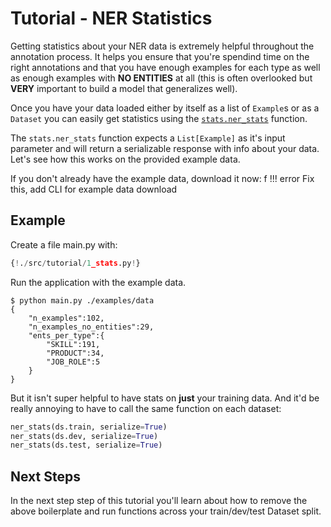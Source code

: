 # Tutorial - NER Statistics

Getting statistics about your NER data is extremely helpful throughout the annotation process. It helps you ensure that you're spendind time on the right annotations and that you have enough examples for each type as well as enough examples with **NO ENTITIES** at all (this is often overlooked but **VERY** important to build a model that generalizes well).

Once you have your data loaded either by itself as a list of `Example`s or as a `Dataset` you can easily get statistics using the [`stats.ner_stats`](../../api/stats#ner_stats) function.

The `stats.ner_stats` function expects a `List[Example]` as it's input parameter and will return a serializable response with info about your data. Let's see how this works on the provided example data.

If you don't already have the example data, download it now:
f
!!! error
    Fix this, add CLI for example data download

## Example

Create a file main.py with:

```Python hl_lines="10"
{!./src/tutorial/1_stats.py!}
```

Run the application with the example data.

<div class="termy">

```console
$ python main.py ./examples/data
{
    "n_examples":102,
    "n_examples_no_entities":29,
    "ents_per_type":{
        "SKILL":191,
        "PRODUCT":34,
        "JOB_ROLE":5
    }
}
```

</div>

But it isn't super helpful to have stats on **just** your training data.
And it'd be really annoying to have to call the same function on each dataset:

```Python
ner_stats(ds.train, serialize=True)
ner_stats(ds.dev, serialize=True)
ner_stats(ds.test, serialize=True)
```

## Next Steps

In the next step step of this tutorial you'll learn about how to remove the above boilerplate and run functions across your train/dev/test Dataset split.
